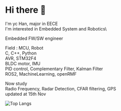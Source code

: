 # Hi there 👋
I'm yc Han, major in EECE\
I'm interested in Embedded System and Robotics\

Embedded FW/SW engineer

Field : MCU, Robot\
C, C++, Python\
AVR, STM32F4\
BLDC motor, IMU\
PID control, Complementary Filter, Kalman Filter\
ROS2, MachineLearning, openRMF

Now study\
Radio Frequency, Radar Detection, CFAR filtering, GPS\
updated at 15th Nov

![Top Langs](https://github-readme-stats.vercel.app/api/top-langs/?username=OProcessing)
